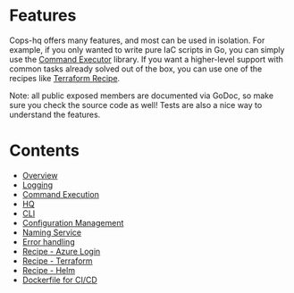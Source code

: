 # Features

Cops-hq offers many features, and most can be used in isolation. For example, if you only wanted to write pure IaC scripts in Go, 
you can simply use the [Command Executor](02-command-execution.md) library. If you want a higher-level support with common tasks
already solved out of the box, you can use one of the recipes like [Terraform Recipe](09-terraform.md).

Note: all public exposed members are documented via GoDoc, so make sure you check the source code as well! Tests are also a nice
way to understand the features. 

# Contents

- [Overview](00-overview.md)
- [Logging](01-logging.md)
- [Command Execution](02-command-execution.md)
- [HQ](03-hq.md)
- [CLI](04-cli.md)
- [Configuration Management](05-configuration.md)
- [Naming Service](06-naming.md)
- [Error handling](07-error-handling.md)
- [Recipe - Azure Login](08-azure-login.md)
- [Recipe - Terraform](09-terraform.md)
- [Recipe - Helm](10-helm.md)
- [Dockerfile for CI/CD](99-dockerfile.md)